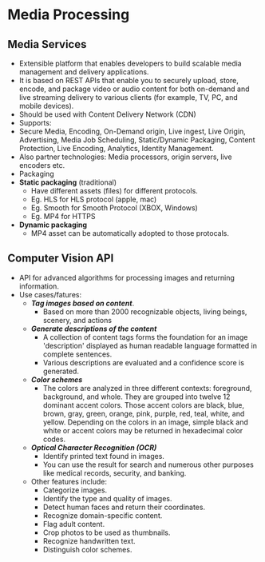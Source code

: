 # Media Processing

## Media Services

- Extensible platform that enables developers to build scalable media management and delivery applications.
- It is based on REST APIs that enable you to securely upload, store, encode, and package video or audio content for both on-demand and live streaming delivery to various clients (for example, TV, PC, and mobile devices).
- Should be used with Content Delivery Network (CDN)
- Supports:
- Secure Media, Encoding, On-Demand origin, Live ingest, Live Origin, Advertising, Media Job Scheduling, Static/Dynamic Packaging, Content Protection, Live Encoding, Analytics, Identity Management.
- Also partner technologies: Media processors, origin servers, live encoders etc.
- Packaging
- **Static packaging** (traditional)
  - Have different assets (files) for different protocols.
  - Eg. HLS for HLS protocol (apple, mac)
  - Eg. Smooth for Smooth Protocol (XBOX, Windows)
  - Eg. MP4 for HTTPS
- **Dynamic packaging**
  - MP4 asset can be automatically adopted to those protocals.

## Computer Vision API

- API for advanced algorithms for processing images and returning information.
- Use cases/fatures:
  - ***Tag images based on content***.
    - Based on more than 2000 recognizable objects, living beings, scenery, and actions
  - ***Generate descriptions of the content***
    - A collection of content tags forms the foundation for an image 'description' displayed as human readable language formatted in complete sentences.
    - Various descriptions are evaluated and a confidence score is generated.
  - ***Color schemes***
    - The colors are analyzed in three different contexts: foreground, background, and whole. They are grouped into twelve 12 dominant accent colors. Those accent colors are black, blue, brown, gray, green, orange, pink, purple, red, teal, white, and yellow. Depending on the colors in an image, simple black and white or accent colors may be returned in hexadecimal color codes.
  - ***Optical Character Recognition (OCR)***
    - Identify printed text found in images.
    - You can use the result for search and numerous other purposes like medical records, security, and banking.
  - Other features include:
    - Categorize images.
    - Identify the type and quality of images.
    - Detect human faces and return their coordinates.
    - Recognize domain-specific content.
    - Flag adult content.
    - Crop photos to be used as thumbnails.
    - Recognize handwritten text.
    - Distinguish color schemes.
